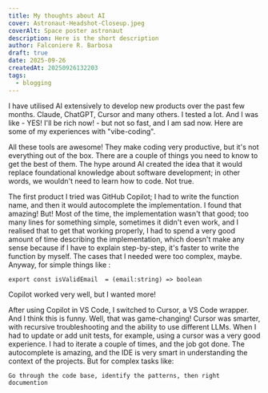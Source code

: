 ```yaml
---
title: My thoughts about AI
cover: Astronaut-Headshot-Closeup.jpeg
coverAlt: Space poster astronaut
description: Here is the short description
author: Falconiere R. Barbosa
draft: true
date: 2025-09-26
createdAt: 20250926132203
tags:
  - blogging
---
```

I have utilised AI extensively to develop new products over the past few months. Claude, ChatGPT, Cursor and many others. I tested a lot. And I was like - YES! I'll be rich now! - but not so fast, and I am sad now. Here are some of my experiences with "vibe-coding".

All these tools are awesome! They make coding very productive, but it's not everything out of the box. There are a couple of things you need to know to get the best of them. The hype around AI created the idea that it would replace foundational knowledge about software development; in other words, we wouldn't need to learn how to code. Not true. 

The first product I tried was GitHub Copilot; I had to write the function name, and then it would autocomplete the implementation. I found that amazing! But! Most of the time, the implementation wasn't that good; too many lines for something simple, sometimes it didn't even work,  and I realised that to get that working properly, I had to spend a very good amount of time describing the implementation, which doesn't make any sense because if I have to explain step-by-step, it's faster to write the function by myself. The cases that I needed were too complex, maybe. Anyway, for simple things like :
```
export const isValidEmail  = (email:string) => boolean
```

Copilot worked very well, but I wanted more!

After using Copilot in VS Code, I switched to Cursor, a VS Code wrapper. And I think this is funny. Well, that was game-changing! Cursor was smarter, with recursive troubleshooting and the ability to use different LLMs. When I had to update or add unit tests, for example, using a cursor was a very good experience. I had to iterate a couple of times, and the job got done. The autocomplete is amazing, and the IDE is very smart in understanding the context of the projects.  But for complex tasks like:

```
Go through the code base, identify the patterns, then right documention
```



